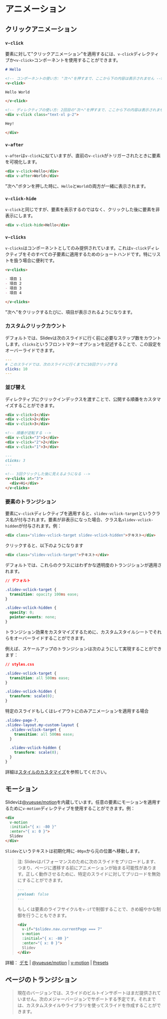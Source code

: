 # アニメーション

## クリックアニメーション

### `v-click`

要素に対して"クリックアニメーション"を適用するには、`v-click`ディレクティブか`<v-click>`コンポーネントを使用することができます。

```md
# Hello

<!-- コンポーネントの使い方: "次へ"を押すまで、ここから下の内容は表示されません -->
<v-click>

Hello World

</v-click>

<!-- ディレクティブの使い方: 2回目の"次へ"を押すまで、ここから下の内容は表示されません -->
<div v-click class="text-xl p-2">

Hey!

</div>
```

### `v-after`

`v-after`は`v-click`に似ていますが、直前の`v-click`がトリガーされたときに要素を可視化します。

```md
<div v-click>Hello</div>
<div v-after>World</div>
```

"次へ"ボタンを押した時に、`Hello`と`World`の両方が一緒に表示されます。 

### `v-click-hide`

`v-click`と同じですが、要素を表示するのではなく、クリックした後に要素を非表示にします。

```md
<div v-click-hide>Hello</div>
```

### `v-clicks`

`v-clicks`はコンポーネントとしてのみ提供されています。これは`v-click`ディレクティブをそのすべての子要素に適用するためのショートハンドです。特にリストを扱う場合に便利です。

```md
<v-clicks>

- 項目 1
- 項目 2
- 項目 3
- 項目 4

</v-clicks>
```

"次へ"をクリックするたびに、項目が表示されるようになります。

### カスタムクリックカウント

デフォルトでは、Slidevは次のスライドに行く前に必要なステップ数をカウントします。`clicks`というフロントマターオプションを記述することで、この設定をオーバーライドできます。

```yaml
---
# このスライドでは、次のスライドに行くまでに10回クリックする
clicks: 10
---
```

### 並び替え

ディレクティブにクリックインデックスを渡すことで、公開する順番をカスタマイズすることができます。

```md
<div v-click>1</div>
<div v-click>2</div>
<div v-click>3</div>
```

```md
<!-- 順番が逆転する -->
<div v-click="3">1</div>
<div v-click="2">2</div>
<div v-click="1">3</div>
```

```md
---
clicks: 3
---

<!-- 3回クリックした後に見えるようになる -->
<v-clicks at="3">
  <div>Hi</div>
</v-clicks>
```

### 要素のトランジション

要素に`v-click`ディレクティブを適用すると、`slidev-vclick-target`というクラス名が付与されます。要素が非表示になった場合、クラス名`slidev-vclick-hidden`が付与されます。例：

```html
<div class="slidev-vclick-target slidev-vclick-hidden">テキスト</div>
```

クリックすると、以下のようになります

```html
<div class="slidev-vclick-target">テキスト</div>
```

デフォルトでは、これらのクラスにはわずかな透明度のトランジションが適用されます。

```css
// デフォルト

.slidev-vclick-target {
  transition: opacity 100ms ease;
}

.slidev-vclick-hidden {
  opacity: 0;
  pointer-events: none;
}
```

トランジション効果をカスタマイズするために、カスタムスタイルシートでそれらをオーバーライドすることができます。

例えば、スケールアップのトランジションは次のようにして実現することができます：

```css
// styles.css

.slidev-vclick-target {
  transition: all 500ms ease;
}

.slidev-vclick-hidden {
  transform: scale(0);
}
```

特定のスライドもしくはレイアウトにのみアニメーションを適用する場合

```scss
.slidev-page-7,
.slidev-layout.my-custom-layout {
  .slidev-vclick-target {
    transition: all 500ms ease;
  }

  .slidev-vclick-hidden {
    transform: scale(0);
  }
}
```

詳細は[スタイルのカスタマイズ](/custom/directory-structure#スタイル)を参照してください。

## モーション

Slidevは[@vueuse/motion](https://motion.vueuse.org/)を内蔵しています。任意の要素にモーションを適用するために`v-motion`ディレクティブを使用することができます。例：

```html
<div
  v-motion
  :initial="{ x: -80 }"
  :enter="{ x: 0 }">
  Slidev
</div>
```

`Slidev`というテキストは初期化時に`-80px`から元の位置へ移動します。

> 注: Slidevはパフォーマンスのために次のスライドをプリロードします、つまり、ページに遷移する前にアニメーションが始まる可能性があります。正しく動作させるために、特定のスライドに対してプリロードを無効にすることができます。
>
> ```md
> ---
> preload: false
> ---
> ```
>
> もしくは要素のライフサイクルを`v-if`で制御することで、きめ細やかな制御を行うこともできます。
>
> ```html
> <div
>   v-if="$slidev.nav.currentPage === 7"
>   v-motion
>   :initial="{ x: -80 }"
>   :enter="{ x: 0 }">
>   Slidev
> </div>
> ```

詳細： [デモ](https://sli.dev/demo/starter/7) | [@vueuse/motion](https://motion.vueuse.org/) | [v-motion](https://motion.vueuse.org/directive-usage.html) | [Presets](https://motion.vueuse.org/presets.html)

## ページのトランジション

> 現在のバージョンでは、スライドのビルトインサポートはまだ提供されていません。次のメジャーバージョンでサポートする予定です。それまでは、カスタムスタイルやライブラリを使ってスライドを作成することができます。
